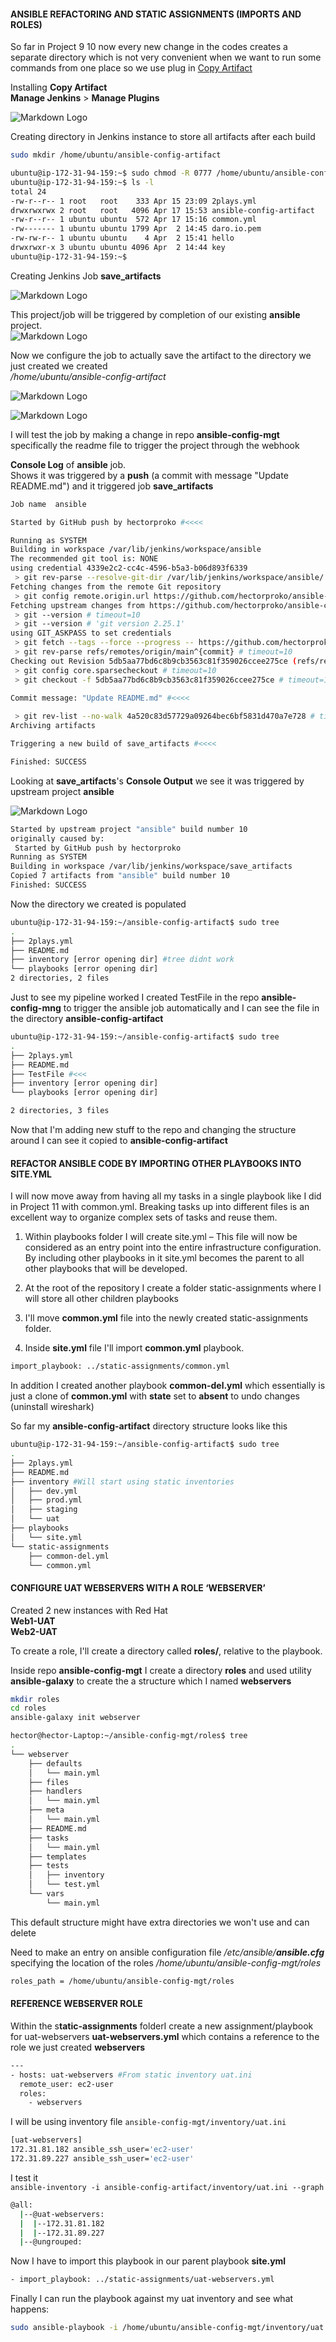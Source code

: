 
#### ANSIBLE REFACTORING AND STATIC ASSIGNMENTS (IMPORTS AND ROLES)
So far in Project 9 10
now every new change in the codes creates a separate directory which is not very convenient when we want to run some commands from one place so we use plug in [Copy Artifact](https://plugins.jenkins.io/copyartifact/)   


Installing **Copy Artifact**  
**Manage Jenkins** >  **Manage Plugins**  

![Markdown Logo](https://raw.githubusercontent.com/hectorproko/ANSIBLE-REFACTORING-ASSIGNMENTS-IMPORTS/main/images/copyArtifact.png)


Creating directory in Jenkins instance to store all artifacts after each build
``` bash
sudo mkdir /home/ubuntu/ansible-config-artifact
```

``` bash
ubuntu@ip-172-31-94-159:~$ sudo chmod -R 0777 /home/ubuntu/ansible-config-artifact	
ubuntu@ip-172-31-94-159:~$ ls -l
total 24
-rw-r--r-- 1 root   root    333 Apr 15 23:09 2plays.yml
drwxrwxrwx 2 root   root   4096 Apr 17 15:53 ansible-config-artifact
-rw-r--r-- 1 ubuntu ubuntu  572 Apr 17 15:16 common.yml
-rw------- 1 ubuntu ubuntu 1799 Apr  2 14:45 daro.io.pem
-rw-rw-r-- 1 ubuntu ubuntu    4 Apr  2 15:41 hello
drwxrwxr-x 3 ubuntu ubuntu 4096 Apr  2 14:44 key
ubuntu@ip-172-31-94-159:~$
```


Creating Jenkins Job **save_artifacts**

![Markdown Logo](https://raw.githubusercontent.com/hectorproko/ANSIBLE-REFACTORING-ASSIGNMENTS-IMPORTS/main/images/itemName.png)


This project/job will be triggered by completion of our existing **ansible** project.   
![Markdown Logo](https://raw.githubusercontent.com/hectorproko/ANSIBLE-REFACTORING-ASSIGNMENTS-IMPORTS/main/images/copy_artifact_trigger.png)


Now we configure the job to actually save the artifact to the directory we just created we created  
_/home/ubuntu/ansible-config-artifact_  

![Markdown Logo](https://raw.githubusercontent.com/hectorproko/ANSIBLE-REFACTORING-ASSIGNMENTS-IMPORTS/main/images/build1.png)

![Markdown Logo](https://raw.githubusercontent.com/hectorproko/ANSIBLE-REFACTORING-ASSIGNMENTS-IMPORTS/main/images/build2.png)

I will test the job by making a change in repo **ansible-config-mgt** specifically the readme file to trigger the project through the webhook

**Console Log** of **ansible** job.  
Shows it was triggered by a **push** (a commit with message "Update README.md") and it triggered job **save_artifacts**
``` bash
Job name  ansible

Started by GitHub push by hectorproko #<<<<

Running as SYSTEM
Building in workspace /var/lib/jenkins/workspace/ansible
The recommended git tool is: NONE
using credential 4339e2c2-cc4c-4596-b5a3-b06d893f6339
 > git rev-parse --resolve-git-dir /var/lib/jenkins/workspace/ansible/.git # timeout=10
Fetching changes from the remote Git repository
 > git config remote.origin.url https://github.com/hectorproko/ansible-config-mgt.git # timeout=10
Fetching upstream changes from https://github.com/hectorproko/ansible-config-mgt.git
 > git --version # timeout=10
 > git --version # 'git version 2.25.1'
using GIT_ASKPASS to set credentials 
 > git fetch --tags --force --progress -- https://github.com/hectorproko/ansible-config-mgt.git +refs/heads/*:refs/remotes/origin/* # timeout=10
 > git rev-parse refs/remotes/origin/main^{commit} # timeout=10
Checking out Revision 5db5aa77bd6c8b9cb3563c81f359026ccee275ce (refs/remotes/origin/main)
 > git config core.sparsecheckout # timeout=10
 > git checkout -f 5db5aa77bd6c8b9cb3563c81f359026ccee275ce # timeout=10

Commit message: "Update README.md" #<<<<
 
 > git rev-list --no-walk 4a520c83d57729a09264bec6bf5831d470a7e728 # timeout=10
Archiving artifacts

Triggering a new build of save_artifacts #<<<<

Finished: SUCCESS
```

Looking at **save_artifacts**'s **Console Output** we see it was triggered by upstream project **ansible**

![Markdown Logo](https://raw.githubusercontent.com/hectorproko/ANSIBLE-REFACTORING-ASSIGNMENTS-IMPORTS/main/images/consoleOutput.png)

``` bash
Started by upstream project "ansible" build number 10	
originally caused by:
 Started by GitHub push by hectorproko
Running as SYSTEM
Building in workspace /var/lib/jenkins/workspace/save_artifacts
Copied 7 artifacts from "ansible" build number 10
Finished: SUCCESS
```

Now the directory we created is populated 
``` bash
ubuntu@ip-172-31-94-159:~/ansible-config-artifact$ sudo tree
.
├── 2plays.yml
├── README.md
├── inventory [error opening dir] #tree didnt work
└── playbooks [error opening dir]
2 directories, 2 files
```

Just to see my pipeline worked I created TestFile in the repo **ansible-config-mng** to trigger the ansible job automatically and I can see the file in the directory **ansible-config-artifact**

``` bash
ubuntu@ip-172-31-94-159:~/ansible-config-artifact$ sudo tree
.
├── 2plays.yml
├── README.md
├── TestFile #<<<
├── inventory [error opening dir]
└── playbooks [error opening dir]

2 directories, 3 files
```

Now that I'm adding new stuff to the repo and changing the structure around I can see it copied to **ansible-config-artifact**

#### REFACTOR ANSIBLE CODE BY IMPORTING OTHER PLAYBOOKS INTO SITE.YML  

I will now move away from having all my tasks in a single playbook like I did in Project 11 with common.yml. Breaking tasks up into different files is an excellent way to organize complex sets of tasks and reuse them.

1. Within playbooks folder I will create site.yml – This file will now be considered as an entry point into the entire infrastructure configuration. By including other playbooks in it site.yml becomes the parent to all other playbooks that will be developed.

2. At the root of the repository I create a folder static-assignments where I will store all other children playbooks
   
3. I'll move **common.yml** file into the newly created static-assignments folder.
 
4. Inside **site.yml** file I'll import **common.yml** playbook.

``` bash
import_playbook: ../static-assignments/common.yml
```
In addition I created another playbook **common-del.yml** which essentially is just a clone of **common.yml** with **state** set to **absent** to undo changes (uninstall wireshark)  

 So far my **ansible-config-artifact** directory structure looks like this  
 
``` bash
ubuntu@ip-172-31-94-159:~/ansible-config-artifact$ sudo tree
.
├── 2plays.yml
├── README.md
├── inventory #Will start using static inventories
│   ├── dev.yml
│   ├── prod.yml
│   ├── staging
│   └── uat
├── playbooks
│   └── site.yml
└── static-assignments
    ├── common-del.yml
    └── common.yml
```


#### CONFIGURE UAT WEBSERVERS WITH A ROLE ‘WEBSERVER’  

Created 2 new instances with Red Hat  
**Web1-UAT**  
**Web2-UAT**  

To create a role, I'll create a directory called **roles/**, relative to the playbook.

Inside repo **ansible-config-mgt** I create a directory **roles**
and used utility **ansible-galaxy** to create the a structure which I named **webservers**

``` bash
mkdir roles
cd roles
ansible-galaxy init webserver
```
``` bash
hector@hector-Laptop:~/ansible-config-mgt/roles$ tree
.
└── webserver
    ├── defaults
    │   └── main.yml
    ├── files
    ├── handlers
    │   └── main.yml
    ├── meta
    │   └── main.yml
    ├── README.md
    ├── tasks
    │   └── main.yml
    ├── templates
    ├── tests
    │   ├── inventory
    │   └── test.yml
    └── vars
        └── main.yml
```
This default structure might have extra directories we won't use and can delete  

Need to make an entry on ansible configuration file _/etc/ansible/**ansible.cfg**_ specifying the location of the roles _/home/ubuntu/ansible-config-mgt/roles_
``` bash
roles_path = /home/ubuntu/ansible-config-mgt/roles
```

#### REFERENCE WEBSERVER ROLE  

Within the s**tatic-assignments** folderI create a new assignment/playbook for uat-webservers **uat-webservers.yml** which contains a reference to the role we just created **webservers**

``` bash
---
- hosts: uat-webservers #From static inventory uat.ini
  remote_user: ec2-user
  roles:
    - webservers
```
I will be using inventory file ``ansible-config-mgt/inventory/uat.ini``  
``` bash
[uat-webservers]
172.31.81.182 ansible_ssh_user='ec2-user'
172.31.89.227 ansible_ssh_user='ec2-user'
```
I test it  
``ansible-inventory -i ansible-config-artifact/inventory/uat.ini --graph``  

``` bash
@all:
  |--@uat-webservers:
  |  |--172.31.81.182
  |  |--172.31.89.227
  |--@ungrouped:
```

Now I have to import this playbook in our parent playbook **site.yml**
``` bash
- import_playbook: ../static-assignments/uat-webservers.yml
```

Finally I can run the playbook against my uat inventory and see what happens:  
``` bash
sudo ansible-playbook -i /home/ubuntu/ansible-config-mgt/inventory/uat.yml /home/ubuntu/ansible-config-mgt/playbooks/site.yaml
```

